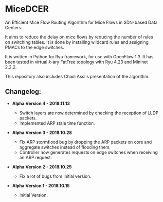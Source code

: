 # MiceDCER
An Efficient Mice Flow Routing Algorithm for Mice Flows in SDN-based Data Centers.

It aims to reduce the delay on mice flows by reducing the number of rules on switching tables. It is done by installing wildcard rules and assigning PMACs to the edge switches.

It is written in Python for Ryu framework, for use with OpenFlow 1.3.
It has been tested in virtual _k_-ary FatTree topology with Ryu 4.23 and Mininet 2.2.2.

This repository also includes Chadi Assi's presentation of the algorithm.

## Changelog:
* **Alpha Version 4 - 2018.11.13**
  * Switch layers are now determined by checking the reception of LLDP packets.
  * Implemented ARP stale time function.

* **Alpha Version 3 - 2018.10.28**
  * Fix ARP stormflood bug by dropping the ARP packets on core and aggregate switches instead of flooding them.
  * Controller now generates requests on edge switches when receiving an ARP request.

* **Alpha Version 2 - 2018.10.25**
  * Fix a lot of bugs from initial version.

* **Alpha Version 1 - 2018.10.15**
  * Initial Version.
